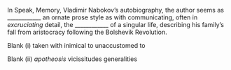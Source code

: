 In Speak, Memory, Vladimir Nabokov’s autobiography, the author seems as ____________ an ornate prose style as with communicating, often in *excruciating* detail, the ____________ of a singular life, describing his family’s fall from aristocracy following the Bolshevik Revolution.

Blank (i)
taken with
inimical to
unaccustomed to

Blank (ii)
*apotheosis*
vicissitudes
generalities